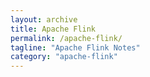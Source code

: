 ```yaml
---
layout: archive
title: Apache Flink
permalink: /apache-flink/
tagline: "Apache Flink Notes"
category: "apache-flink"
---
```

